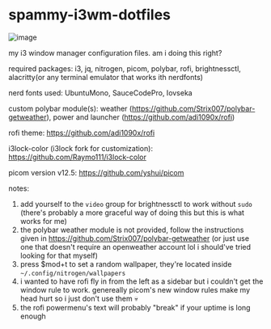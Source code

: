 # spammy-i3wm-dotfiles
![image](https://github.com/user-attachments/assets/67cd62b7-6ed7-4018-bf95-dffde9b42bac)



my i3 window manager configuration files. am i doing this right?

required packages: i3, jq, nitrogen, picom, polybar, rofi, brightnessctl, alacritty(or any terminal emulator that works ith nerdfonts)

nerd fonts used: UbuntuMono, SauceCodePro, Iovseka

custom polybar module(s): weather (https://github.com/Strix007/polybar-getweather), power and launcher (https://github.com/adi1090x/rofi)

rofi theme: https://github.com/adi1090x/rofi

i3lock-color (i3lock fork for customization): https://github.com/Raymo111/i3lock-color

picom version v12.5: https://github.com/yshui/picom


notes:
1. add yourself to the `video` group for brightnessctl to work without `sudo` (there's probably a more graceful way of doing this but this is what works for me)
2. the polybar weather module is not provided, follow the instructions given in https://github.com/Strix007/polybar-getweather (or just use one that doesn't require an openweather account lol i should've tried looking for that myself)
3. press $mod+t to set a random wallpaper, they're located inside `~/.config/nitrogen/wallpapers`
4. i wanted to have rofi fly in from the left as a sidebar but i couldn't get the window rule to work. genereally picom's new window rules make my head hurt so i just don't use them 💀
5. the rofi powermenu's text will probably "break" if your uptime is long enough
